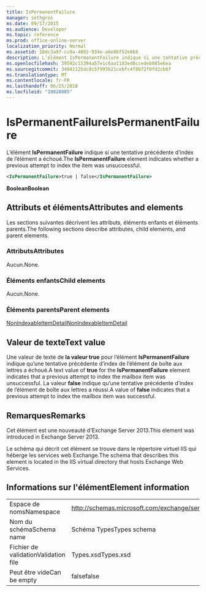 ```yaml
---
title: IsPermanentFailure
manager: sethgros
ms.date: 09/17/2015
ms.audience: Developer
ms.topic: reference
ms.prod: office-online-server
localization_priority: Normal
ms.assetid: 18dc3a97-cc0a-4092-934e-a6e86f52e668
description: L’élément IsPermanentFailure indique si une tentative précédente d’index de l’élément a échoué.
ms.openlocfilehash: 39592c15394a57e1c6aa1183ed0ccedeb085e6ea
ms.sourcegitcommit: 34041125dc8c5f993b21cebfc4f8b72f0fd2cb6f
ms.translationtype: MT
ms.contentlocale: fr-FR
ms.lasthandoff: 06/25/2018
ms.locfileid: "19828085"
---
```

# <a name="ispermanentfailure"></a><span data-ttu-id="a0bbf-103">IsPermanentFailure</span><span class="sxs-lookup"><span data-stu-id="a0bbf-103">IsPermanentFailure</span></span>

<span data-ttu-id="a0bbf-104">L’élément **IsPermanentFailure** indique si une tentative précédente d’index de l’élément a échoué.</span><span class="sxs-lookup"><span data-stu-id="a0bbf-104">The **IsPermanentFailure** element indicates whether a previous attempt to index the item was unsuccessful.</span></span> 
  
```XML
<IsPermanentFailure>true | false</IsPermanentFailure>
```

 <span data-ttu-id="a0bbf-105">**Boolean**</span><span class="sxs-lookup"><span data-stu-id="a0bbf-105">**Boolean**</span></span>
## <a name="attributes-and-elements"></a><span data-ttu-id="a0bbf-106">Attributs et éléments</span><span class="sxs-lookup"><span data-stu-id="a0bbf-106">Attributes and elements</span></span>

<span data-ttu-id="a0bbf-107">Les sections suivantes décrivent les attributs, éléments enfants et éléments parents.</span><span class="sxs-lookup"><span data-stu-id="a0bbf-107">The following sections describe attributes, child elements, and parent elements.</span></span>
  
### <a name="attributes"></a><span data-ttu-id="a0bbf-108">Attributs</span><span class="sxs-lookup"><span data-stu-id="a0bbf-108">Attributes</span></span>

<span data-ttu-id="a0bbf-109">Aucun.</span><span class="sxs-lookup"><span data-stu-id="a0bbf-109">None.</span></span>
  
### <a name="child-elements"></a><span data-ttu-id="a0bbf-110">Éléments enfants</span><span class="sxs-lookup"><span data-stu-id="a0bbf-110">Child elements</span></span>

<span data-ttu-id="a0bbf-111">Aucun.</span><span class="sxs-lookup"><span data-stu-id="a0bbf-111">None.</span></span>
  
### <a name="parent-elements"></a><span data-ttu-id="a0bbf-112">Éléments parents</span><span class="sxs-lookup"><span data-stu-id="a0bbf-112">Parent elements</span></span>

[<span data-ttu-id="a0bbf-113">NonIndexableItemDetail</span><span class="sxs-lookup"><span data-stu-id="a0bbf-113">NonIndexableItemDetail</span></span>](nonindexableitemdetail.md)
  
## <a name="text-value"></a><span data-ttu-id="a0bbf-114">Valeur de texte</span><span class="sxs-lookup"><span data-stu-id="a0bbf-114">Text value</span></span>

<span data-ttu-id="a0bbf-115">Une valeur de texte de **la valeur true** pour l’élément **IsPermanentFailure** indique qu’une tentative précédente d’index de l’élément de boîte aux lettres a échoué.</span><span class="sxs-lookup"><span data-stu-id="a0bbf-115">A text value of **true** for the **IsPermanentFailure** element indicates that a previous attempt to index the mailbox item was unsuccessful.</span></span> <span data-ttu-id="a0bbf-116">La valeur **false** indique qu’une tentative précédente d’index de l’élément de boîte aux lettres a réussi.</span><span class="sxs-lookup"><span data-stu-id="a0bbf-116">A value of **false** indicates that a previous attempt to index the mailbox item was successful.</span></span> 
  
## <a name="remarks"></a><span data-ttu-id="a0bbf-117">Remarques</span><span class="sxs-lookup"><span data-stu-id="a0bbf-117">Remarks</span></span>

<span data-ttu-id="a0bbf-118">Cet élément est une nouveauté d'Exchange Server 2013.</span><span class="sxs-lookup"><span data-stu-id="a0bbf-118">This element was introduced in Exchange Server 2013.</span></span>
  
<span data-ttu-id="a0bbf-119">Le schéma qui décrit cet élément se trouve dans le répertoire virtuel IIS qui héberge les services web Exchange.</span><span class="sxs-lookup"><span data-stu-id="a0bbf-119">The schema that describes this element is located in the IIS virtual directory that hosts Exchange Web Services.</span></span>
  
## <a name="element-information"></a><span data-ttu-id="a0bbf-120">Informations sur l'élément</span><span class="sxs-lookup"><span data-stu-id="a0bbf-120">Element information</span></span>

|||
|:-----|:-----|
|<span data-ttu-id="a0bbf-121">Espace de noms</span><span class="sxs-lookup"><span data-stu-id="a0bbf-121">Namespace</span></span>  <br/> |http://schemas.microsoft.com/exchange/services/2006/types  <br/> |
|<span data-ttu-id="a0bbf-122">Nom du schéma</span><span class="sxs-lookup"><span data-stu-id="a0bbf-122">Schema name</span></span>  <br/> |<span data-ttu-id="a0bbf-123">Schéma Types</span><span class="sxs-lookup"><span data-stu-id="a0bbf-123">Types schema</span></span>  <br/> |
|<span data-ttu-id="a0bbf-124">Fichier de validation</span><span class="sxs-lookup"><span data-stu-id="a0bbf-124">Validation file</span></span>  <br/> |<span data-ttu-id="a0bbf-125">Types.xsd</span><span class="sxs-lookup"><span data-stu-id="a0bbf-125">Types.xsd</span></span>  <br/> |
|<span data-ttu-id="a0bbf-126">Peut être vide</span><span class="sxs-lookup"><span data-stu-id="a0bbf-126">Can be empty</span></span>  <br/> |<span data-ttu-id="a0bbf-127">false</span><span class="sxs-lookup"><span data-stu-id="a0bbf-127">false</span></span>  <br/> |
   

